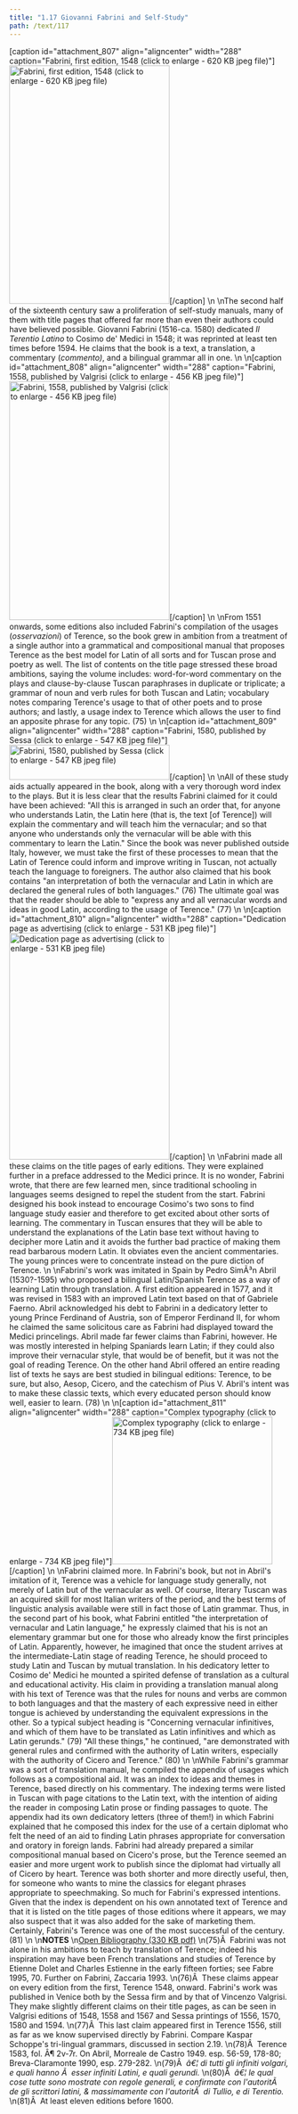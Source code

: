 ```yaml
---
title: "1.17 Giovanni Fabrini and Self-Study"
path: /text/117
---
```

[caption id="attachment_807" align="aligncenter" width="288" caption="Fabrini, first edition, 1548 (click to enlarge - 620 KB jpeg file)"]<a rel="pop-up" href="http://www.humanismforsale.org/text/images_full/1.00_Chapter_One/Greenlee-5100-.T31-1548,-Il-Terentio-latino-comentato-in-lingua-toscana,-t.p.tif.jpg"><img class="size-full wp-image-807" title="greenlee-5100-t31-1548-il-terentio-latino-comentato-in-lingua-toscana-tptif-thumb" src="http://www.humanismforsale.org/text/wp-content/uploads/2008/11/greenlee-5100-t31-1548-il-terentio-latino-comentato-in-lingua-toscana-tptif-thumb.jpg" alt="Fabrini, first edition, 1548 (click to enlarge - 620 KB jpeg file)" width="288" height="428" /></a>[/caption]\n\nThe second half of the sixteenth century saw a proliferation of self-study manuals, many of them with title pages that offered far more than even their authors could have believed possible. Giovanni Fabrini (1516-ca. 1580) dedicated <em>Il Terentio Latino</em> to Cosimo de' Medici in 1548; it was reprinted at least ten times before 1594. He claims that the book is a text, a translation, a commentary (<em>commento)</em>, and a bilingual grammar all in one.\n\n[caption id="attachment_808" align="aligncenter" width="288" caption="Fabrini, 1558, published by Valgrisi (click to enlarge - 456 KB jpeg file)"]<a rel="pop-up" href="http://www.humanismforsale.org/text/images_full/1.00_Chapter_One/Wing-ZP-535.V22,-Il-Terentio-Latino-Comentato-in-Lingua-Toscana,-title-page.jpg"><img class="size-full wp-image-808" title="wing-zp-535v22-il-terentio-latino-comentato-in-lingua-toscana-title-page-thumb" src="http://www.humanismforsale.org/text/wp-content/uploads/2008/11/wing-zp-535v22-il-terentio-latino-comentato-in-lingua-toscana-title-page-thumb.jpg" alt="Fabrini, 1558, published by Valgrisi (click to enlarge - 456 KB jpeg file)" width="288" height="429" /></a>[/caption]\n\nFrom 1551 onwards, some editions also included Fabrini's compilation of the usages (<em>osservazioni</em>) of Terence, so the book grew in ambition from a treatment of a single author into a grammatical and compositional manual that proposes Terence as the best model for Latin of all sorts and for Tuscan prose and poetry as well. The list of contents on the title page stressed these broad ambitions, saying the volume includes: word-for-word commentary on the plays and clause-by-clause Tuscan paraphrases in duplicate or triplicate; a grammar of noun and verb rules for both Tuscan and Latin; vocabulary notes comparing Terence's usage to that of other poets and to prose authors; and lastly, a usage index to Terence which allows the user to find an apposite phrase for any topic. (75)\n\n[caption id="attachment_809" align="aligncenter" width="288" caption="Fabrini, 1580, published by Sessa (click to enlarge - 547 KB jpeg file)"]<a rel="pop-up" href="http://www.humanismforsale.org/text/images_full/1.00_Chapter_One/Case-Y-672.T3058,-Il-Terentio-latino-comentato-in-lingua-toscana,-t.p.jpg"><img class="size-full wp-image-809" title="case-y-672t3058-il-terentio-latino-comentato-in-lingua-toscana-tp-detail-thumb" src="http://www.humanismforsale.org/text/wp-content/uploads/2008/11/case-y-672t3058-il-terentio-latino-comentato-in-lingua-toscana-tp-detail-thumb.jpg" alt="Fabrini, 1580, published by Sessa (click to enlarge - 547 KB jpeg file)" width="288" height="63" /></a>[/caption]\n\nAll of these study aids actually appeared in the book, along with a very thorough word index to the plays. But it is less clear that the results Fabrini claimed for it could have been achieved: "All this is arranged in such an order that, for anyone who understands Latin, the Latin here (that is, the text [of Terence]) will explain the commentary and will teach him the vernacular; and so that anyone who understands only the vernacular will be able with this commentary to learn the Latin." Since the book was never published outside Italy, however, we must take the first of these processes to mean that the Latin of Terence could inform and improve writing in Tuscan, not actually teach the language to foreigners. The author also claimed that his book contains "an interpretation of both the vernacular and Latin in which are declared the general rules of both languages." (76) The ultimate goal was that the reader should be able to "express any and all vernacular words and ideas in good Latin, according to the usage of Terence." (77)\n\n[caption id="attachment_810" align="aligncenter" width="288" caption="Dedication page as advertising (click to enlarge - 531 KB jpeg file)"]<a rel="pop-up" href="http://www.humanismforsale.org/text/images_full/1.00_Chapter_One/Greenlee-5100-.T31-1548,-Il-Terentio-latino-comentato-in-lingua-toscana,-folo.ij-recto.jpg"><img class="size-full wp-image-810" title="greenlee-5100-t31-1548-il-terentio-latino-comentato-in-lingua-toscana-foloij-recto-thumb" src="http://www.humanismforsale.org/text/wp-content/uploads/2008/11/greenlee-5100-t31-1548-il-terentio-latino-comentato-in-lingua-toscana-foloij-recto-thumb.jpg" alt="Dedication page as advertising (click to enlarge - 531 KB jpeg file)" width="288" height="407" /></a>[/caption]\n\nFabrini made all these claims on the title pages of early editions. They were explained further in a preface addressed to the Medici prince. It is no wonder, Fabrini wrote, that there are few learned men, since traditional schooling in languages seems designed to repel the student from the start. Fabrini designed his book instead to encourage Cosimo's two sons to find language study easier and therefore to get excited about other sorts of learning. The commentary in Tuscan ensures that they will be able to understand the explanations of the Latin base text without having to decipher more Latin and it avoids the further bad practice of making them read barbarous modern Latin. It obviates even the ancient commentaries. The young princes were to concentrate instead on the pure diction of Terence.\n\nFabrini's work was imitated in Spain by Pedro SimÃ³n Abril (1530?-1595) who proposed a bilingual Latin/Spanish Terence as a way of learning Latin through translation. A first edition appeared in 1577, and it was revised in 1583 with an improved Latin text based on that of Gabriele Faerno. Abril acknowledged his debt to Fabrini in a dedicatory letter to young Prince Ferdinand of Austria, son of Emperor Ferdinand II, for whom he claimed the same solicitous care as Fabrini had displayed toward the Medici princelings. Abril made far fewer claims than Fabrini, however. He was mostly interested in helping Spaniards learn Latin; if they could also improve their vernacular style, that would be of benefit, but it was not the goal of reading Terence. On the other hand Abril offered an entire reading list of texts he says are best studied in bilingual editions: Terence, to be sure, but also, Aesop, Cicero, and the catechism of Pius V. Abril's intent was to make these classic texts, which every educated person should know well, easier to learn. (78)\n\n[caption id="attachment_811" align="aligncenter" width="288" caption="Complex typography (click to enlarge - 734 KB jpeg file)"]<a rel="pop-up" href="http://www.humanismforsale.org/text/images_full/1.00_Chapter_One/Greenlee-5100-.T31-1548,-Il-Terentio-latino-comentato-in-lingua-toscana,-DETAIL-folio.20-recto.jpg"><img class="size-full wp-image-811" title="greenlee-5100-t31-1548-il-terentio-latino-comentato-in-lingua-toscana-detail-folio20-recto-thumb" src="http://www.humanismforsale.org/text/wp-content/uploads/2008/11/greenlee-5100-t31-1548-il-terentio-latino-comentato-in-lingua-toscana-detail-folio20-recto-thumb.jpg" alt="Complex typography (click to enlarge - 734 KB jpeg file)" width="288" height="265" /></a>[/caption]\n\nFabrini claimed more. In Fabrini's book, but not in Abril's imitation of it, Terence was a vehicle for language study generally, not merely of Latin but of the vernacular as well. Of course, literary Tuscan was an acquired skill for most Italian writers of the period, and the best terms of linguistic analysis available were still in fact those of Latin grammar. Thus, in the second part of his book, what Fabrini entitled "the interpretation of vernacular and Latin language," he expressly claimed that his is not an elementary grammar but one for those who already know the first principles of Latin. Apparently, however, he imagined that once the student arrives at the intermediate-Latin stage of reading Terence, he should proceed to study Latin and Tuscan by mutual translation. In his dedicatory letter to Cosimo de' Medici he mounted a spirited defense of translation as a cultural and educational activity. His claim in providing a translation manual along with his text of Terence was that the rules for nouns and verbs are common to both languages and that the mastery of each expressive need in either tongue is achieved by understanding the equivalent expressions in the other. So a typical subject heading is "Concerning vernacular infinitives, and which of them have to be translated as Latin infinitives and which as Latin gerunds." (79) "All these things," he continued, "are demonstrated with general rules and confirmed with the authority of Latin writers, especially with the authority of Cicero and Terence." (80)\n\nWhile Fabrini's grammar was a sort of translation manual, he compiled the appendix of usages which follows as a compositional aid. It was an index to ideas and themes in Terence, based directly on his commentary. The indexing terms were listed in Tuscan with page citations to the Latin text, with the intention of aiding the reader in composing Latin prose or finding passages to quote. The appendix had its own dedicatory letters (three of them!) in which Fabrini explained that he composed this index for the use of a certain diplomat who felt the need of an aid to finding Latin phrases appropriate for conversation and oratory in foreign lands. Fabrini had already prepared a similar compositional manual based on Cicero's prose, but the Terence seemed an easier and more urgent work to publish since the diplomat had virtually all of Cicero by heart. Terence was both shorter and more directly useful, then, for someone who wants to mine the classics for elegant phrases appropriate to speechmaking. So much for Fabrini's expressed intentions. Given that the index is dependent on his own annotated text of Terence and that it is listed on the title pages of those editions where it appears, we may also suspect that it was also added for the sake of marketing them. Certainly, Fabrini's Terence was one of the most successful of the century. (81)\n\n<strong>NOTES</strong>\n<a href="http://www.humanismforsale.org/bibliography.pdf" target="new">Open Bibliography (330 KB pdf)</a>\n(75)Â  Fabrini was not alone in his ambitions to teach by translation of Terence; indeed his inspiration may have been French translations and studies of Terence by Etienne Dolet and Charles Estienne in the early fifteen forties; see Fabre 1995, 70. Further on Fabrini, Zaccaria 1993.\n(76)Â  These claims appear on every edition from the first, Terence 1548, onward. Fabrini's work was published in Venice both by the Sessa firm and by that of Vincenzo Valgrisi. They make slightly different claims on their title pages, as can be seen in Valgrisi editions of 1548, 1558 and 1567 and Sessa printings of 1556, 1570, 1580 and 1594.\n(77)Â  This last claim appeared first in Terence 1556, still as far as we know supervised directly by Fabrini. Compare Kaspar Schoppe's tri-lingual grammars, discussed in section 2.19.\n(78)Â  Terence 1583, fol. Â¶ 2v-7r. On Abril, Morreale de Castro 1949. esp. 56-59, 178-80; Breva-Claramonte 1990, esp. 279-282.\n(79)Â  <em>â€¦ di tutti gli infiniti volgari, e quali hanno Ã  esser infiniti Latini, e quali gerundi.</em>\n(80)Â  <em>â€¦ le qual cose tutte sono mostrate con regole generali, e confirmate con l'autoritÃ  de gli scrittori latini, &amp; massimamente con l'autoritÃ  di Tullio, e di Terentio.</em>\n(81)Â  At least eleven editions before 1600.
